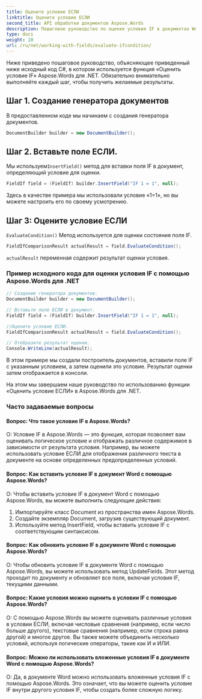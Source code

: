 ```yaml
---
title: Оцените условие ЕСЛИ
linktitle: Оцените условие ЕСЛИ
second_title: API обработки документов Aspose.Words
description: Пошаговое руководство по оценке условия IF в документах Word с помощью Aspose.Words для .NET.
type: docs
weight: 10
url: /ru/net/working-with-fields/evaluate-ifcondition/
---
```


Ниже приведено пошаговое руководство, объясняющее приведенный ниже исходный код C#, в котором используется функция «Оценить условие IF» Aspose.Words для .NET. Обязательно внимательно выполняйте каждый шаг, чтобы получить желаемые результаты.

## Шаг 1. Создание генератора документов

В предоставленном коде мы начинаем с создания генератора документов.

```csharp
DocumentBuilder builder = new DocumentBuilder();
```

## Шаг 2. Вставьте поле ЕСЛИ.

 Мы используем`InsertField()` метод для вставки поля IF в документ, определяющий условие для оценки.

```csharp
FieldIf field = (FieldIf) builder.InsertField("IF 1 = 1", null);
```

Здесь в качестве примера мы использовали условие «1=1», но вы можете настроить его по своему усмотрению.

## Шаг 3: Оцените условие ЕСЛИ

`EvaluateCondition()` Метод используется для оценки состояния поля IF.

```csharp
FieldIfComparisonResult actualResult = field.EvaluateCondition();
```

`actualResult` переменная содержит результат оценки условия.

### Пример исходного кода для оценки условия IF с помощью Aspose.Words для .NET

```csharp
// Создание генератора документов.
DocumentBuilder builder = new DocumentBuilder();

// Вставьте поле ЕСЛИ в документ.
FieldIf field = (FieldIf) builder.InsertField("IF 1 = 1", null);

//Оцените условие ЕСЛИ.
FieldIfComparisonResult actualResult = field.EvaluateCondition();

// Отобразите результат оценки.
Console.WriteLine(actualResult);
```

В этом примере мы создали построитель документов, вставили поле IF с указанным условием, а затем оценили это условие. Результат оценки затем отображается в консоли.

На этом мы завершаем наше руководство по использованию функции «Оценить условие ЕСЛИ» в Aspose.Words для .NET.

### Часто задаваемые вопросы

#### Вопрос: Что такое условие IF в Aspose.Words?

О: Условие IF в Aspose.Words — это функция, которая позволяет вам оценивать логическое условие и отображать различное содержимое в зависимости от результата условия. Например, вы можете использовать условие ЕСЛИ для отображения различного текста в документе на основе определенных предопределенных условий.

#### Вопрос: Как вставить условие IF в документ Word с помощью Aspose.Words?

О: Чтобы вставить условие IF в документ Word с помощью Aspose.Words, вы можете выполнить следующие действия:

1. Импортируйте класс Document из пространства имен Aspose.Words.
2. Создайте экземпляр Document, загрузив существующий документ.
3. Используйте метод InsertField, чтобы вставить условие IF с соответствующим синтаксисом.


#### Вопрос: Как обновить условие IF в документе Word с помощью Aspose.Words?

О: Чтобы обновить условие IF в документе Word с помощью Aspose.Words, вы можете использовать метод UpdateFields. Этот метод проходит по документу и обновляет все поля, включая условия IF, текущими данными.

#### Вопрос: Какие условия можно оценить в условии IF с помощью Aspose.Words?

О: С помощью Aspose.Words вы можете оценивать различные условия в условии ЕСЛИ, включая числовые сравнения (например, если число больше другого), текстовые сравнения (например, если строка равна другой) и многое другое. Вы также можете объединить несколько условий, используя логические операторы, такие как И и ИЛИ.

#### Вопрос: Можно ли использовать вложенные условия IF в документе Word с помощью Aspose.Words?

О: Да, в документе Word можно использовать вложенные условия IF с помощью Aspose.Words. Это означает, что вы можете оценить условие IF внутри другого условия IF, чтобы создать более сложную логику.